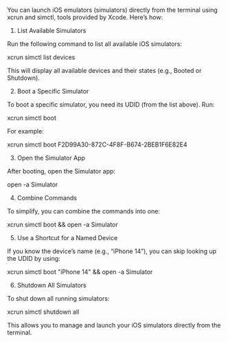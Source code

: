 You can launch iOS emulators (simulators) directly from the terminal using xcrun and simctl, tools provided by Xcode. Here’s how:

1. List Available Simulators

Run the following command to list all available iOS simulators:

xcrun simctl list devices

This will display all available devices and their states (e.g., Booted or Shutdown).

2. Boot a Specific Simulator

To boot a specific simulator, you need its UDID (from the list above). Run:

xcrun simctl boot <UDID>

For example:

xcrun simctl boot F2D99A30-872C-4F8F-B674-2BEB1F6E82E4

3. Open the Simulator App

After booting, open the Simulator app:

open -a Simulator

4. Combine Commands

To simplify, you can combine the commands into one:

xcrun simctl boot <UDID> && open -a Simulator

5. Use a Shortcut for a Named Device

If you know the device’s name (e.g., “iPhone 14”), you can skip looking up the UDID by using:

xcrun simctl boot "iPhone 14" && open -a Simulator

6. Shutdown All Simulators

To shut down all running simulators:

xcrun simctl shutdown all

This allows you to manage and launch your iOS simulators directly from the terminal.